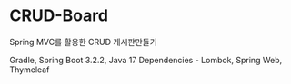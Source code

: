 # CRUD-Board
Spring MVC를 활용한 CRUD 게시판만들기

Gradle, Spring Boot 3.2.2, Java 17
Dependencies - Lombok, Spring Web, Thymeleaf
